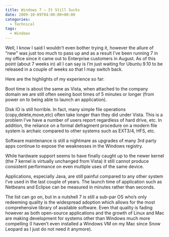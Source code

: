 ```yaml
---
title: Windows 7 – It Still Sucks
date: 2009-10-09T04:00:00+00:00
categories:
  - Technical
tags:
  - Windows
---
```


Well, I know I said I wouldn’t even bother trying it, however the allure of “new” was just too much to pass up and as a result I’ve been running 7 in my office since it came out to Enterprise customers in August. As of this point (about 7 weeks in) all I can say is I’m just waiting for Ubuntu 9.10 to be released in a couple of weeks so that I may switch back.

Here are the highlights of my experience so far:

Boot time is about the same as Vista, when attached to the company domain we are still often seeing boot times of 5 minutes or longer (from power on to being able to launch an application).

Disk IO is still horrible. In fact, many simple file operations (copy,delete,move,etc) often take longer than they did under Vista. This is a problem I’ve have a number of users report regardless of hard drive, etc. In addition, the reliance on a formal defragment procedure on a modern file system is archaic compared to other systems such as EXT3/4, HFS, etc.

Software maintenance is still a nightmare as upgrades of many 3rd party apps continue to expose the weaknesses in the Windows registry.

While hardware support seems to have finally caught up to the newer kernel (the 7 kernel is virtually unchanged from Vista) it still cannot produce consistent performance on even multiple uses of the same device.

Applications, especially Java, are still painful compared to any other system I’ve used in the last couple of years. The launch time of application such as Netbeans and Eclipse can be measured in minutes rather than seconds.

The list can go on, but in a nutshell 7 is still a sub-par OS who’s only redeeming quality is the widespread adoption which allows for the most comprehensive library of available software. Even that quality is fading however as both open-source applications and the growth of Linux and Mac are making development for systems other than Windows much more compelling (I haven’t even installed a Windows VM on my Mac since Snow Leopard as I just do not need it anymore).